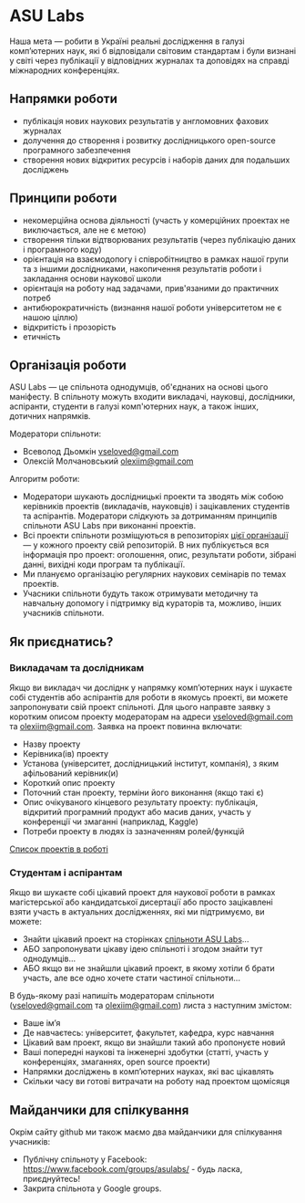 # ASU Labs

Наша мета — робити в Україні реальні дослідження в галузі комп’ютерних наук, які б відповідали світовим стандартам і були визнані у світі через публікації у відповідних журналах та доповідях на справді міжнародних конференціях.

## Напрямки роботи

- публікація нових наукових результатів у англомовних фахових журналах
- долучення до створення і розвитку дослідницького open-source програмного забезпечення
- створення нових відкритих ресурсів і наборів даних для подальших досліджень

## Принципи роботи

- некомерційна основа діяльності (участь у комерційних проектах не виключається, але не є метою)
- створення тільки відтворюваних результатів (через публікацію даних і програмного коду)
- орієнтація на взаємодопогу і співробітництво в рамках нашої групи та з іншими дослідниками, накопичення результатів роботи і закладання основи наукової школи
- орієнтація на роботу над задачами, прив'язаними до практичних потреб
- антибюрократичність (визнання нашої роботи університетом не є нашою ціллю)
- відкритість і прозорість
- етичність

## Організація роботи

ASU Labs — це спільнота однодумців, об'єднаних на основі цього маніфесту. В спільноту можуть входити викладачі, науковці, дослідники, аспіранти, студенти в галузі комп'ютерних наук, а також інших, дотичних напрямків.

Модератори спільноти:

- Всеволод Дьомкін <vseloved@gmail.com>
- Олексій Молчановський <olexiim@gmail.com>

Алгоритм роботи:

- Модератори шукають дослідницькі проекти та зводять між собою керівників проектів (викладачів, науковців) і зацікавлених студентів та аспірантів. Модератори слідкують за дотриманням принципів спільноти ASU Labs при виконанні проектів.
- Всі проекти спільноти розміщуються в репозиторіях [цієї організації](https://github.com/asu-labs) — у кожного проекту свій репозиторій. В них публікується вся інформація про проект: оголошення, опис, результати роботи, зібрані данні, вихідні коди програм та публікації.
- Ми плануємо організацію регулярних наукових семінарів по темах проектів.
- Учасники спільноти будуть також отримувати методичну та навчальну допомогу і підтримку від кураторів та, можливо, інших учасників спільноти.
 
## Як приєднатись?

### Викладачам та дослідникам

Якщо ви викладач чи досліднк у напрямку комп’ютерних наук і шукаєте собі студентів або аспірантів для роботи в якомусь проекті, ви можете запропонувати свій проект спільноті. Для цього направте заявку з коротким описом проекту модераторам на адреси <vseloved@gmail.com> та <olexiim@gmail.com>. Заявка на проект повинна включати:

- Назву проекту
- Керівника(ів) проекту
- Установа (університет, дослідницький інститут, компанія), з яким афільований керівник(и)
- Короткий опис проекту
- Поточний стан проекту, терміни його виконання (якщо такі є)
- Опис очікуваного кінцевого результату проекту: публікація, відкритий програмний продукт або масив даних, участь у конференції чи змаганні (наприклад, Kaggle) 
- Потреби проекту в людях із зазначенням ролей/функцій

[Список проектів в роботі](projects/) 

### Студентам і аспірантам

Якщо ви шукаєте собі цікавий проект для наукової роботи в рамках магістерської або кандидатської дисертації або просто зацікавлені взяти участь в актуальних дослідженнях, які ми підтримуємо, ви можете:

- Знайти цікавий проект на сторінках [спільноти ASU Labs](projects.md)...
- АБО запропонувати цікаву ідею спільноті і згодом знайти тут однодумців...
- АБО якщо ви не знайшли цікавий проект, в якому хотіли б брати участь, але все одно хочете стати частиної спільноти...

В будь-якому разі напишіть модераторам спільноти (<vseloved@gmail.com> та <olexiim@gmail.com>) листа з наступним змістом:

- Ваше ім’я
- Де навчаєтесь: університет, факультет, кафедра, курс навчання
- Цікавий вам проект, якщо ви знайшли такий або пропонуєте новий
- Ваші попередні наукові та інженерні здобутки (статті, участь у конференціях, змаганнях, open source проекти)
- Напрямки досліджень в комп’ютерних науках, які вас цікавлять
- Скільки часу ви готові витрачати на роботу над проектом щомісяця

## Майданчики для спілкування

Окрім сайту github ми також маємо два майданчики для спілкування учасників:

- Публічну спільноту у Facebook: https://www.facebook.com/groups/asulabs/ - будь ласка, приєднуйтесь!
- Закрита спільнота у Google groups.
